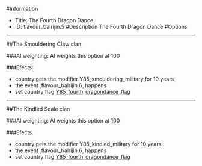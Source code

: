 #Information
 - Title: The Fourth Dragon Dance
 - ID: flavour_balrijin.5
#Description
The Fourth Dragon Dance
#Options

___
##The Smouldering Claw clan

###AI weighting:
AI weights this option at 100


###Efects:<ul><li>country gets the modifier Y85_smouldering_military for 10 years</li><li>the event ˻flavour_balrijin.6˼ happens</li><li>set country flag [Y85_fourth_dragondance_flag](../flags/y85_fourth_dragondance_flag.md)</li></ul>

___
##The Kindled Scale clan

###AI weighting:
AI weights this option at 100


###Efects:<ul><li>country gets the modifier Y85_kindled_military for 10 years</li><li>the event ˻flavour_balrijin.6˼ happens</li><li>set country flag [Y85_fourth_dragondance_flag](../flags/y85_fourth_dragondance_flag.md)</li></ul>
